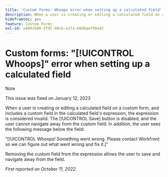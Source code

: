 ```yaml
---
title: 'Custom forms: Whoops error when setting up a calculated field'
description: When a user is creating or editing a calculated field on a custom form, and includes a custom field in the calculated field's expression, the expression is considered invalid. The Save button is disabled, and the user cannot navigate away from the custom field. In addition, the user sees a Whoops message below the field.
hidefromtoc: yes
feature: Custom Forms
exl-id: e499c680-2fdf-40cb-a1fa-b0d4ae799ad2
---
```

# Custom forms: "[!UICONTROL Whoops]" error when setting up a calculated field

<!--Requested: Do not delete without approval from Alex Beach-->

>[!NOTE]
>
>This issue was fixed on January 12, 2023

When a user is creating or editing a calculated field on a custom form, and includes a custom field in the calculated field's expression, the expression is considered invalid. The [!UICONTROL Save] button is disabled, and the user cannot navigate away from the custom field. In addition, the user sees the following message below the field:

"[!UICONTROL Whoops! Something went wrong. Please contact Workfront so we can figure out what went wrong and fix it.]"

Removing the custom field from the expression allows the user to save and navigate away from the field.

_First reported on October 11, 2022._
